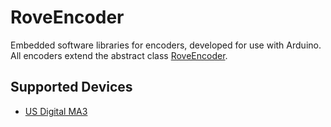 # RoveEncoder
Embedded software libraries for encoders, developed for use with Arduino. All encoders extend the abstract class [RoveEncoder](RoveEncoder.h).

## Supported Devices
 - [US Digital MA3](https://www.usdigital.com/products/encoders/absolute/shaft/MA3)